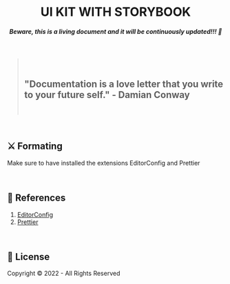 <h1 align="center"><strong>UI KIT WITH STORYBOOK</strong></h1>
<h5 align="center"><strong>Beware, this is a living document and it will be continuously updated!!! 🚀</strong></h5>
<br/>

<blockquote>
  <br/>
  <h2><strong>"Documentation is a love letter that you write to your future self." - Damian Conway</strong></h2>
  <br/>
</blockquote>
<br/>

<h2>⚔️ <strong>Formating</strong></h2>
<p>Make sure to have installed the extensions EditorConfig and Prettier</p>
<br/>

<h2>📝 <strong>References</strong></h2>
<ol>
  <li>
    <a href="https://editorconfig.org/">
        EditorConfig
    </a>
  </li>
  <li>
    <a href="https://prettier.io/">
        Prettier
    </a>
  </li>
</ol>
<br/>

<h2>🔐 <strong>License</strong></h2>
<p>Copyright © 2022 - All Rights Reserved</p>
